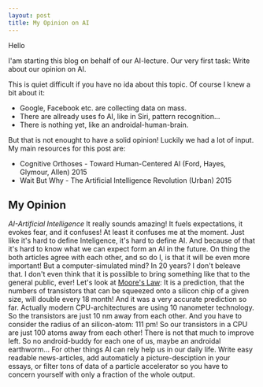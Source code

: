 ```yaml
---
layout: post
title: My Opinion on AI
---
```


Hello

I'am starting this blog on behalf of our AI-lecture.
Our very first task: Write about our opinion on AI.

This is quiet difficult if you have no ida about this topic.
Of course I knew a bit about it:
  * Google, Facebook etc. are collecting data on mass.
  * There are allready uses fo AI, like in Siri, pattern recognition...
  * There is nothing yet, like an androidal-human-brain.

But that is not enought to have a solid opinion!
Luckily we had a lot of input.
My main resources for this post are:
  * Cognitive Orthoses - Toward Human-Centered AI (Ford, Hayes, Glymour, Allen) 2015
  * Wait But Why - The Artificial Intelligence Revolution (Urban) 2015


My Opinion
----------------

_AI-Artificial Intelligence_ It really sounds amazing! It fuels expectations, it evokes fear, and it confuses!
At least it confuses me at the moment. Just like it's hard to define Inteligence, it's hard to define AI. And because of that it's hard to know what we can expect form an AI in the future. On thing the both articles agree with each other, and so do I, is that it will be even more important! But a computer-simulated mind? In 20 years? I don't beleave that. I don't even think that it is possilble to bring something like that to the general public, ever! Let's look at [Moore's Law](http://www.businessdictionary.com/definition/Moore-s-law.html):
It is a prediction, that the numbers of transistors that can be squeezed onto a silicon chip of a given size, will double every 18 month! And it was a very accurate prediction so far. Actually modern CPU-architectures are using 10 nanometer technology. So the transistors are just 10 nm away from each other. And you have to consider the radius of an silicon-atom: 111 pm! So our transistors in a CPU are just 100 atoms away from each other! There is not that much to improve left.
So no android-buddy for each one of us, maybe an androidal earthworm...
For other things AI can rely help us in our daily life. Write easy readable news-articles, add automaticly a picture-desciption in your essays, or filter tons of data of a particle accelerator so you have to concern yourself with only a fraction of the whole output.

